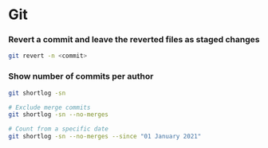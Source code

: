 # Git

### Revert a commit and leave the reverted files as staged changes
```bash
git revert -n <commit>
```

### Show number of commits per author
```bash
git shortlog -sn

# Exclude merge commits
git shortlog -sn --no-merges

# Count from a specific date
git shortlog -sn --no-merges --since "01 January 2021"
```
